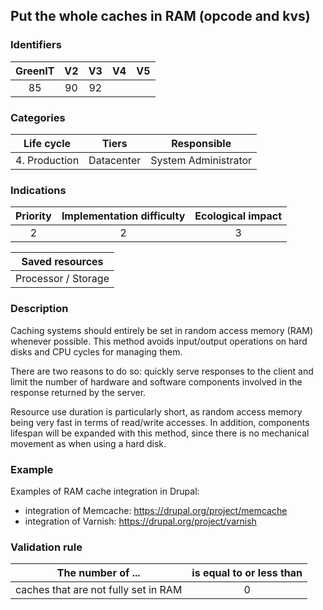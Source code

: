 ## Put the whole caches in RAM (opcode and kvs)

### Identifiers

| GreenIT | V2  | V3  | V4  | V5  |
| :-----: | :-: | :-: | :-: | :-: |
|   85    | 90  | 92  |     |     |

### Categories

|  Life cycle   |   Tiers    |     Responsible      |
| :-----------: | :--------: | :------------------: |
| 4. Production | Datacenter | System Administrator |

### Indications

| Priority | Implementation difficulty | Ecological impact |
| :------: | :-----------------------: | :---------------: |
|    2     |             2             |         3         |

|   Saved resources   |
| :-----------------: |
| Processor / Storage |

### Description

Caching systems should entirely be set in random access memory (RAM) whenever possible. This method avoids input/output operations on hard disks and CPU cycles for managing them.

There are two reasons to do so: quickly serve responses to the client and limit the number of hardware and software components involved in the response returned by the server.

Resource use duration is particularly short, as random access memory being very fast in terms of read/write accesses. In addition, components lifespan will be expanded with this method, since there is no mechanical movement as when using a hard disk.

### Example

Examples of RAM cache integration in Drupal:

- integration of Memcache: https://drupal.org/project/memcache
- integration of Varnish: https://drupal.org/project/varnish

### Validation rule

| The number of ...                    | is equal to or less than |
| ------------------------------------ | :----------------------: |
| caches that are not fully set in RAM |            0             |
